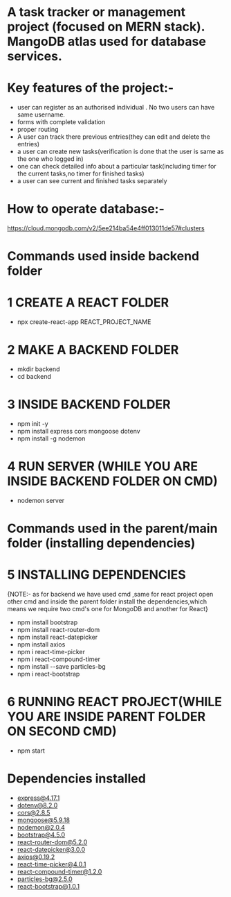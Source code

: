 # A task tracker or management project (focused on MERN stack). MangoDB atlas used for database services. 
# Key features of the project:-
* user can register as an authorised individual . No two users can have same username.
* forms with complete validation 
* proper routing 
* A user can track there previous entries(they can edit and delete the entries)
* a user can create new tasks(verification is done that the user is same as the one who logged in)
* one can check detailed info about a particular task(including timer for the current tasks,no timer for finished tasks)
* a user can see current and finished tasks separately 

# How to operate database:-

https://cloud.mongodb.com/v2/5ee214ba54e4ff013011de57#clusters

# Commands used inside backend folder
   # 1 CREATE A REACT FOLDER
   * npx create-react-app REACT_PROJECT_NAME
   # 2 MAKE A BACKEND FOLDER
   * mkdir backend
   * cd backend
   # 3 INSIDE BACKEND FOLDER
   * npm init -y
   * npm install express cors mongoose dotenv
   * npm install -g nodemon
   # 4 RUN SERVER (WHILE YOU ARE INSIDE BACKEND FOLDER ON CMD)
   * nodemon server
   
# Commands used in the parent/main folder (installing dependencies)
   # 5 INSTALLING DEPENDENCIES
   {NOTE:- as for backend we have used cmd ,same for react project open other cmd and inside the parent folder install the                  dependencies,which means we require two cmd's one for MongoDB and another for React}
   * npm install bootstrap
   * npm install react-router-dom
   * npm install react-datepicker
   * npm install axios
   * npm i react-time-picker
   * npm i react-compound-timer
   * npm install --save particles-bg
   * npm i react-bootstrap
   # 6 RUNNING REACT PROJECT(WHILE YOU ARE INSIDE PARENT FOLDER ON SECOND CMD)
   * npm start
   
# Dependencies installed
+ express@4.17.1
+ dotenv@8.2.0
+ cors@2.8.5
+ mongoose@5.9.18
+ nodemon@2.0.4
+ bootstrap@4.5.0
+ react-router-dom@5.2.0
+ react-datepicker@3.0.0
+ axios@0.19.2
+ react-time-picker@4.0.1
+ react-compound-timer@1.2.0
+ particles-bg@2.5.0
+ react-bootstrap@1.0.1






